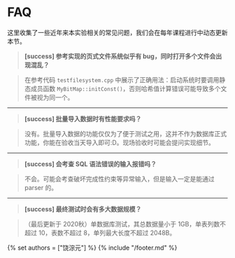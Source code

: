 # FAQ

这里收集了一些近年来本实验相关的常见问题，我们会在每年课程进行中动态更新本节。

> **[success] 参考实现的页式文件系统似乎有 bug，同时打开多个文件会出现混乱？**

> 在参考代码 `testfilesystem.cpp` 中展示了正确用法：启动系统时要调用静态成员函数 `MyBitMap::initConst()`，否则哈希值计算错误可能导致多个文件被视为同一个。

---------------------------------
> **[success] 批量导入数据时有性能要求吗？**

> 没有。批量导入数据的功能仅仅为了便于测试之用，这并不作为数据库正式功能，你能在验收当天导入即可:D。现场验收时可能会提问实现细节。

---------------------------------
> **[success] 会考查 SQL 语法错误的输入报错吗？**

> 不会。可能会考查破坏完成性约束等异常输入，但是输入一定是能通过 parser 的。

---------------------------------
> **[success] 最终测试时会有多大数据规模？**

> （最后更新于 2020秋）单数据库测试，其总数据量小于 1GB，单表列数不超过 10，表数不超过 8，单列最大长度不超过 2048B。

{% set authors = ["饶淙元"] %}
{% include "/footer.md" %}
